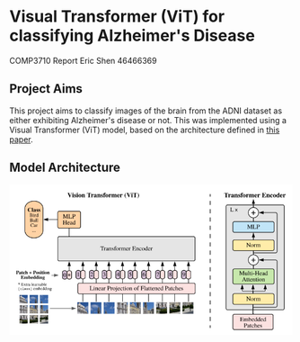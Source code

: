 # Visual Transformer (ViT) for classifying Alzheimer's Disease

COMP3710 Report
Eric Shen
46466369

## Project Aims
This project aims to classify images of the brain from the ADNI dataset as either exhibiting Alzheimer's disease or not. This was implemented using a Visual Transformer (ViT) model, based on the architecture defined in [this paper](https://arxiv.org/pdf/2010.11929.pdf "An Image is Worth 16x16 Words: Transformers for Image Recognition at Scale").

## Model Architecture
![Model Architecture](./images/vit_model_architecture.png "ViT model architecture from the above paper")

